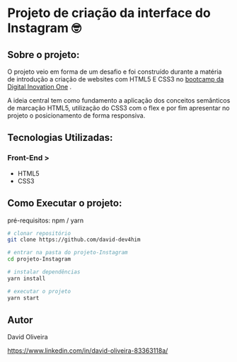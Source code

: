 # Projeto de criação da interface do Instagram :nerd_face:



## Sobre o projeto:



O projeto veio em forma de um desafio e foi construído durante a matéria de introdução a criação de websites com HTML5 E CSS3 no <u>bootcamp da Digital Inovation One</u> .

A ideia central tem como fundamento a aplicação dos conceitos semânticos de marcação HTML5, utilização do CSS3 com o  flex e por fim apresentar no projeto o posicionamento de forma responsiva.



## Tecnologias Utilizadas:



### Front-End >

* HTML5
* CSS3

## Como Executar o projeto:



pré-requisitos: npm / yarn



````bash
# clonar repositório
git clone https://github.com/david-dev4him

# entrar na pasta do projeto-Instagram
cd projeto-Instagram

# instalar dependências
yarn install

# executar o projeto
yarn start

````



## Autor

David Oliveira

https://www.linkedin.com/in/david-oliveira-83363118a/
